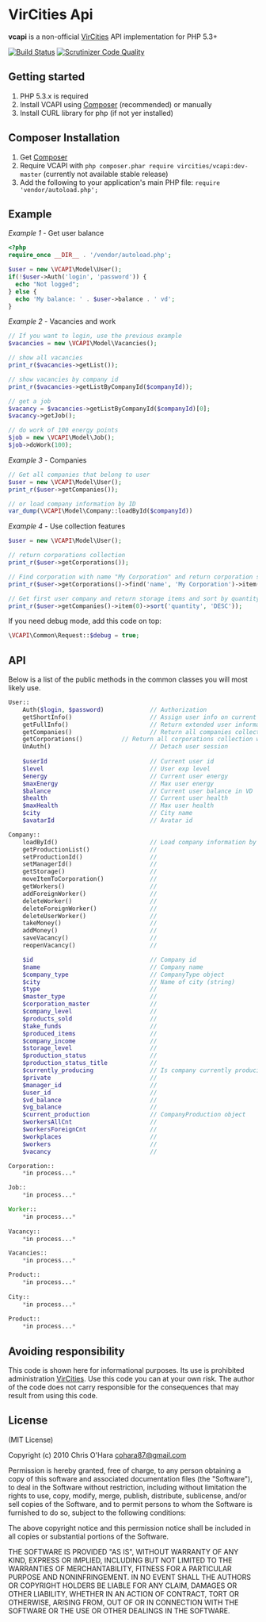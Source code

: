 # VirCities Api

**vcapi** is a non-official [VirCities](http://vircities.com) API implementation for PHP 5.3+

[![Build Status](https://scrutinizer-ci.com/g/pshon/vc_api/badges/build.png?b=master)](https://scrutinizer-ci.com/g/pshon/vc_api/build-status/master) [![Scrutinizer Code Quality](https://scrutinizer-ci.com/g/pshon/vc_api/badges/quality-score.png?b=master)](https://scrutinizer-ci.com/g/pshon/vc_api/?branch=master)

## Getting started

1. PHP 5.3.x is required
2. Install VCAPI using [Composer](#composer-installation) (recommended) or manually
3. Install CURL library for php (if not yer installed)

## Composer Installation

1. Get [Composer](http://getcomposer.org/)
2. Require VCAPI with `php composer.phar require vircities/vcapi:dev-master` (currently not available stable release)
3. Add the following to your application's main PHP file: `require 'vendor/autoload.php';`

## Example

*Example 1* - Get user balance

```php
<?php
require_once __DIR__ . '/vendor/autoload.php';

$user = new \VCAPI\Model\User();
if(!$user->Auth('login', 'password')) {
  echo "Not logged";
} else {
  echo 'My balance: ' . $user->balance . ' vd';
}
```

*Example 2* - Vacancies and work

```php
// If you want to login, use the previous example
$vacancies = new \VCAPI\Model\Vacancies();

// show all vacancies
print_r($vacancies->getList());

// show vacancies by company id
print_r($vacancies->getListByCompanyId($companyId));

// get a job
$vacancy = $vacancies->getListByCompanyId($companyId)[0];
$vacancy->getJob();

// do work of 100 energy points
$job = new \VCAPI\Model\Job();
$job->doWork(100);
```

*Example 3* - Companies

```php
// Get all companies that belong to user
$user = new \VCAPI\Model\User();
print_r($user->getCompanies());

// or load company information by ID
var_dump(\VCAPI\Model\Company::loadById($companyId))
```

*Example 4* - Use collection features

```php
$user = new \VCAPI\Model\User();

// return corporations collection
print_r($user->getCorporations());

// Find corporation with name "My Corporation" and return corporation storage colection
print_r($user->getCorporations()->find('name', 'My Corporation')->item(0)->getStorage());

// Get first user company and return storage items and sort by quantity
print_r($user->getCompanies()->item(0)->sort('quantity', 'DESC'));

```



If you need debug mode, add this code on top:

```php
\VCAPI\Common\Request::$debug = true;
```



## API

Below is a list of the public methods in the common classes you will most likely use.

```php
User::
    Auth($login, $password)             // Authorization
    getShortInfo()                      // Assign user info on current instance
    getFullInfo()                       // Return extended user information
    getCompanies()                      // Return all companies collection that belong to user
    getCorporations()			// Return all corporations collection which shares belong to user
    UnAuth()                            // Detach user session
        
    $userId                             // Current user id
    $level                              // User exp level
    $energy                             // Current user energy
    $maxEnergy                          // Max user energy
    $balance                            // Current user balance in VD
    $health                             // Current user health
    $maxHealth                          // Max user health
    $city                               // City name
    $avatarId                           // Avatar id

Company::
    loadById()                          // Load company information by id (static method)
    getProductionList()                 //
    setProductionId()                   //
    setManagerId()                      //
    getStorage()                        //
    moveItemToCorporation()             //
    getWorkers()                        //
    addForeignWorker()                  //
    deleteWorker()                      //
    deleteForeignWorker()               //
    deleteUserWorker()                  //
    takeMoney()                         //
    addMoney()                          //
    saveVacancy()                       //
    reopenVacancy()                     //

    $id                                 // Company id
    $name                               // Company name
    $company_type                       // CompanyType object
    $city                               // Name of city (string)
    $type                               //
    $master_type                        //
    $corporation_master                 //
    $company_level                      //
    $products_sold                      //
    $take_funds                         //
    $produced_items                     //
    $company_income                     //
    $storage_level                      //
    $production_status                  //
    $production_status_title            //
    $currently_producing                // Is company currently producing smth or not (bool)
    $private                            //
    $manager_id                         //
    $user_id                            //
    $vd_balance                         //
    $vg_balance                         //
    $current_production                 // CompanyProduction object
    $workersAllCnt                      //
    $workersForeignCnt                  //
    $workplaces                         //
    $workers                            //
    $vacancy                            //

Corporation::
    *in process...*

Job::
    *in process...*

Worker::
    *in process...*
    
Vacancy::
    *in process...*

Vacancies::
    *in process...*

Product::
    *in process...*
    
City::
    *in process...*
    
Product::
    *in process...*
```

## Avoiding responsibility
This code is shown here for informational purposes. Its use is prohibited administration [VirCities](http://vircities.com). 
Use this code you can at your own risk. The author of the code does not carry responsible for the consequences that may result from using this code.

## License

(MIT License)

Copyright (c) 2010 Chris O'Hara <cohara87@gmail.com>

Permission is hereby granted, free of charge, to any person obtaining a copy of this software and associated documentation files (the "Software"), to deal in the Software without restriction, including without limitation the rights to use, copy, modify, merge, publish, distribute, sublicense, and/or sell copies of the Software, and to permit persons to whom the Software is furnished to do so, subject to the following conditions:

The above copyright notice and this permission notice shall be included in all copies or substantial portions of the Software.

THE SOFTWARE IS PROVIDED "AS IS", WITHOUT WARRANTY OF ANY KIND, EXPRESS OR IMPLIED, INCLUDING BUT NOT LIMITED TO THE WARRANTIES OF MERCHANTABILITY, FITNESS FOR A PARTICULAR PURPOSE AND NONINFRINGEMENT. IN NO EVENT SHALL THE AUTHORS OR COPYRIGHT HOLDERS BE LIABLE FOR ANY CLAIM, DAMAGES OR OTHER LIABILITY, WHETHER IN AN ACTION OF CONTRACT, TORT OR OTHERWISE, ARISING FROM, OUT OF OR IN CONNECTION WITH THE SOFTWARE OR THE USE OR OTHER DEALINGS IN THE SOFTWARE.
